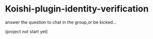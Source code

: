# Koishi-plugin-identity-verification
answer the question to chat in the group,or be kicked…

(project not start yet)
